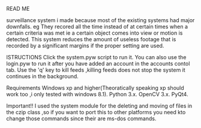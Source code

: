 READ ME

surveillance system i made because most of the existing systems had major downfalls. eg They recored all the time instead of at certain times when a certain criteria was met ie a certain object comes into view or motion is detected.
This system reduces the amount of useless footage that is recorded by a significant margins if the proper setting are used.

ISTRUCTIONS
Click the system.pyw script to run it.
You can also use the login.pyw to run it after you have added an account in the accounts contol tab.
Use the 'q' key to kill feeds ,killing feeds does not stop the system it continues in the background.

Requirements
Windows xp and higher(Theoratically speaking xp should work too ,i only tested with windows 8.1).
Python 3.x.
OpenCV 3.x.
PyQt4.

Important!!
I used the system module for the deleting and moving of files in the czip class ,so if you want to port this to other platforms you need kto change those commands since their are ms-dos commands.
